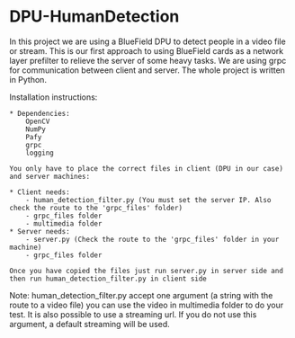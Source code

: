 # DPU-HumanDetection

In this project we are using a BlueField DPU to detect people in a video file or stream. This is our first approach to using BlueField cards as a network layer prefilter to relieve the server of some heavy tasks. We are using grpc for communication between client and server. 
The whole project is written in Python.

Installation instructions:

    * Dependencies:
        OpenCV
        NumPy
        Pafy
        grpc
        logging

    You only have to place the correct files in client (DPU in our case) and server machines:
    
    * Client needs:
        - human_detection_filter.py (You must set the server IP. Also check the route to the 'grpc_files' folder)
        - grpc_files folder
        - multimedia folder
    * Server needs:
        - server.py (Check the route to the 'grpc_files' folder in your machine)
        - grpc_files folder

    Once you have copied the files just run server.py in server side and then run human_detection_filter.py in client side

Note: human_detection_filter.py accept one argument (a string with the route to a video file) you can use the video in multimedia folder to do your test. It is also possible to use a streaming url. If you do not use this argument, a default streaming will be used.
    